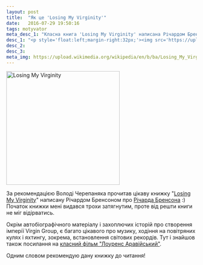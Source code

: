 ```yaml
---
layout: post
title:  "Як це 'Losing My Virginity'"
date:   2016-07-29 19:50:16
tags: motyvator
meta_desc_1: "Класна книга 'Losing My Virginity' написана Річардом Бренсоном про себе, окрім цього містить багато захоплючих історій про створення імперії Virgin Group, про музику, ходіння на повітряних кулях і яхтингу."
desc_1: "<p style='float:left;margin-right:32px;'><img src='https://upload.wikimedia.org/wikipedia/en/b/ba/Losing_My_Virginity.jpg' alt='Losing My Virginity' height='350' /></p><p>За рекомендацією Володі Черепаняка прочитав цікаву книжку <a href='https://en.wikipedia.org/wiki/Losing_My_Virginity' title='Losing My Virginity'>Losing My Virginity</a> написану Річардом Бренсоном про <a href='https://goo.gl/PSw17V' title='Річарда Бренсона'>Річарда Бренсона</a> :) Початок книжки мені видався трохи затягнутим, проте від решти книги не міг відірватись.</p><p>Окрім автобіографічного матеріалу і захоплючих історій про створення імперії Virgin Group, є багато цікавого про музику, ходіння на повітряних кулях і яхтингу, зокрема, встановлення світових рекордів. Тут і знайшов також посилання на <a href='https://goo.gl/XKd7mg' title='фільм Лоуренс Аравійський'>класний фільм 'Лоуренс Аравійський'</a>.</p><p>Одним словом рекомендую дану книжку до читання!</p><p style='clear:both;'></p>"
desc_2:
desc_3:
meta_img: https://upload.wikimedia.org/wikipedia/en/b/ba/Losing_My_Virginity.jpg
---
```


<img src='https://upload.wikimedia.org/wikipedia/en/b/ba/Losing_My_Virginity.jpg' alt='Losing My Virginity' width='300' style="margin-left:auto;margin-right:auto;" />

За рекомендацією Володі Черепаняка прочитав цікаву книжку "<a href='https://en.wikipedia.org/wiki/Losing_My_Virginity' title='Losing My Virginity'>Losing My Virginity</a>" написану Річардом Бренсоном про <a href='https://goo.gl/PSw17V' title='Річарда Бренсона'>Річарда Бренсона</a> :) Початок книжки мені видався трохи затягнутим, проте від решти книги не міг відірватись.

Окрім автобіографічного матеріалу і захоплючих історій про створення імперії Virgin Group, є багато цікавого про музику, ходіння на повітряних кулях і яхтингу, зокрема, встановлення світових рекордів. Тут і знайшов також посилання на <a href='https://goo.gl/XKd7mg' title='фільм Лоуренс Аравійський'>класний фільм "Лоуренс Аравійський"</a>.

Одним словом рекомендую дану книжку до читання!
